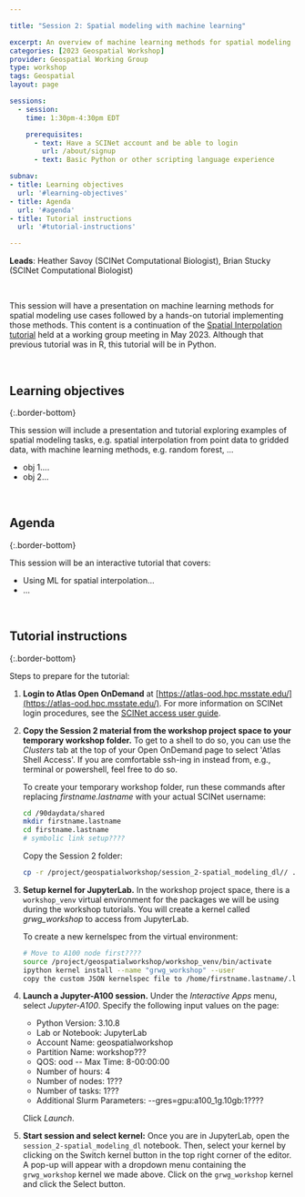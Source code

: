 ```yaml
---

title: "Session 2: Spatial modeling with machine learning"

excerpt: An overview of machine learning methods for spatial modeling
categories: [2023 Geospatial Workshop]  
provider: Geospatial Working Group
type: workshop
tags: Geospatial
layout: page

sessions:
  - session: 
    time: 1:30pm-4:30pm EDT

    prerequisites:
      - text: Have a SCINet account and be able to login 
        url: /about/signup
      - text: Basic Python or other scripting language experience

subnav:
- title: Learning objectives
  url: '#learning-objectives'
- title: Agenda
  url: '#agenda'
- title: Tutorial instructions
  url: '#tutorial-instructions'

---
```


**Leads**: Heather Savoy (SCINet Computational Biologist), Brian Stucky (SCINet Computational Biologist)

<br>

This session will have a presentation on machine learning methods for spatial modeling use cases followed by a hands-on tutorial implementing those methods. This content is a continuation of the [Spatial Interpolation tutorial](https://web.microsoftstream.com/video/3a7e35a4-7355-418e-a85d-84a7edeece95) held at a working group meeting in May 2023. Although that previous tutorial was in R, this tutorial will be in Python. 

<br>

## Learning objectives
{:.border-bottom}

This session will include a presentation and tutorial exploring examples of spatial modeling tasks, e.g. spatial interpolation from point data to gridded data, with machine learning methods, e.g. random forest, ...

* obj 1....
* obj 2...

<br>

## Agenda
{:.border-bottom}

This session will be an interactive tutorial that covers:

* Using ML for spatial interpolation...
* ...

<br>

## Tutorial instructions
{:.border-bottom}

Steps to prepare for the tutorial:

1. **Login to Atlas Open OnDemand** at [https://atlas-ood.hpc.msstate.edu/](https://atlas-ood.hpc.msstate.edu/). For more information on SCINet login procedures, see the [SCINet access user guide](https://scinet.usda.gov/guides/access/login).

1. **Copy the Session 2 material from the workshop project space to your temporary workshop folder.** To get to a shell to do so, you can use the *Clusters* tab at the top of your Open OnDemand page to select 'Atlas Shell Access'. If you are comfortable ssh-ing in instead from, e.g., terminal or powershell, feel free to do so.

    To create your temporary workshop folder, run these commands after replacing *firstname.lastname* with your actual SCINet username:

    ```bash
    cd /90daydata/shared
    mkdir firstname.lastname
    cd firstname.lastname
    # symbolic link setup????
    ```

    Copy the Session 2 folder:

    ```bash
    cp -r /project/geospatialworkshop/session_2-spatial_modeling_dl// .
    ```

1. **Setup kernel for JupyterLab.** In the workshop project space, there is a `workshop_venv` virtual environment for the packages we will be using during the workshop tutorials. You will create a kernel called *grwg_workshop* to access from JupyterLab.

    To create a new kernelspec from the virtual environment:

    ```bash
    # Move to A100 node first????
    source /project/geospatialworkshop/workshop_venv/bin/activate
    ipython kernel install --name "grwg_workshop" --user
    copy the custom JSON kernelspec file to /home/firstname.lastname/.local/shared/jupyter/kernels????
    ```

1. **Launch a Jupyter-A100 session.** Under the *Interactive Apps* menu, select *Jupyter-A100*. Specify the following input values on the page:

    * Python Version: 3.10.8 
    * Lab or Notebook: JupyterLab
    * Account Name: geospatialworkshop
    * Partition Name: workshop???
    * QOS: ood -- Max Time: 8-00:00:00
    * Number of hours: 4
    * Number of nodes: 1???
    * Number of tasks: 1???
    * Additional Slurm Parameters: --gres=gpu:a100_1g.10gb:1????
  
    Click *Launch*.

1. **Start session and select kernel:** Once you are in JupyterLab, open the `session_2-spatial_modeling_dl` notebook. Then, select your kernel by clicking on the Switch kernel button in the top right corner of the editor. A pop-up will appear with a dropdown menu containing the `grwg_workshop` kernel we made above. Click on the `grwg_workshop` kernel and click the Select button.

<br>
